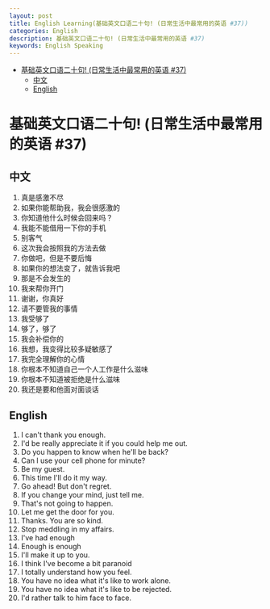 ```yaml
---
layout: post
title: English Learning(基础英文口语二十句! (日常生活中最常用的英语 #37))
categories: English
description: 基础英文口语二十句! (日常生活中最常用的英语 #37)
keywords: English Speaking
---
```


<!-- START doctoc generated TOC please keep comment here to allow auto update -->
<!-- DON'T EDIT THIS SECTION, INSTEAD RE-RUN doctoc TO UPDATE -->


- [基础英文口语二十句! (日常生活中最常用的英语 #37)](#%E5%9F%BA%E7%A1%80%E8%8B%B1%E6%96%87%E5%8F%A3%E8%AF%AD%E4%BA%8C%E5%8D%81%E5%8F%A5-%E6%97%A5%E5%B8%B8%E7%94%9F%E6%B4%BB%E4%B8%AD%E6%9C%80%E5%B8%B8%E7%94%A8%E7%9A%84%E8%8B%B1%E8%AF%AD-37)
  - [中文](#%E4%B8%AD%E6%96%87)
  - [English](#english)

<!-- END doctoc generated TOC please keep comment here to allow auto update -->

# 基础英文口语二十句! (日常生活中最常用的英语 #37)

## 中文

1. 真是感激不尽
2. 如果你能帮助我，我会很感激的
3. 你知道他什么时候会回来吗？
4. 我能不能借用一下你的手机
5. 别客气
6. 这次我会按照我的方法去做
7. 你做吧，但是不要后悔
8. 如果你的想法变了，就告诉我吧
9. 那是不会发生的
10. 我来帮你开门
11. 谢谢，你真好
12. 请不要管我的事情
13. 我受够了
14. 够了，够了
15. 我会补偿你的
16. 我想，我变得比较多疑敏感了
17. 我完全理解你的心情
18. 你根本不知道自己一个人工作是什么滋味
19. 你根本不知道被拒绝是什么滋味
20. 我还是要和他面对面谈话

## English

1. I can't thank you enough.
2. I'd be really appreciate it if you could help me out.
3. Do you happen to know when he'll be back?
4. Can I use your cell phone for minute?
5. Be my guest.
6. This time I'll do it my way.
7. Go ahead! But don't regret.
8. If you change your mind, just tell me.
9. That's not going to happen.
10. Let me get the door for you.
11. Thanks. You are so kind.
12. Stop meddling in my affairs.
13. I've had enough
14. Enough is enough
15. I'll make it up to you.
16. I think I've become a bit paranoid
17. I totally understand how you feel.
18. You have no idea what it's like to work alone.
19. You have no idea what it's like to be rejected.
20. I'd rather talk to him face to face.
